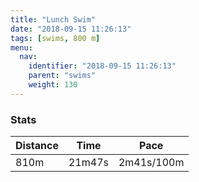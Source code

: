 ```yaml
---
title: "Lunch Swim"
date: "2018-09-15 11:26:13"
tags: [swims, 800 m]
menu:
  nav:
    identifier: "2018-09-15 11:26:13"
    parent: "swims"
    weight: 130
---
```


### Stats

| Distance | Time | Pace |
|----------|------|------|
|810m|21m47s|2m41s/100m|
